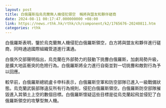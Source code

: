 ```yaml
---
layout: post
title: 白俄羅斯指烏克蘭無人機侵犯領空　稱將與盟友和夥伴磋商
date: 2024-08-11 00:17:47.000000000 +08:00
link: https://news.rthk.hk/rthk/ch/component/k2/1765676-20240811.htm
categories: rthk
---
```


白俄羅斯表明，鑒於烏克蘭無人機侵犯白俄羅斯領空，白方將與盟友和夥伴進行磋商，同時通過國際組織管道進行溝通。

白俄外交部聲明指出，烏克蘭在外部勢力的鼓動下挑釁白俄羅斯，加劇局勢升級，是擴大地區衝突的危險行為。白俄羅斯將全力進行自衛並對一切挑釁和敵對行為予以回應。

較早前，白俄羅斯總統盧卡申科表示，白俄羅斯空軍和防空部隊已進入一級戰備狀態。烏克蘭武裝部隊違反所有行為規則，侵犯白俄羅斯領空。白俄羅斯防空部隊摧毀進入其領土上空的數個目標。白俄羅斯懷疑這些目標是從烏克蘭起飛並侵犯了白俄羅斯領空的攻擊型無人機。

